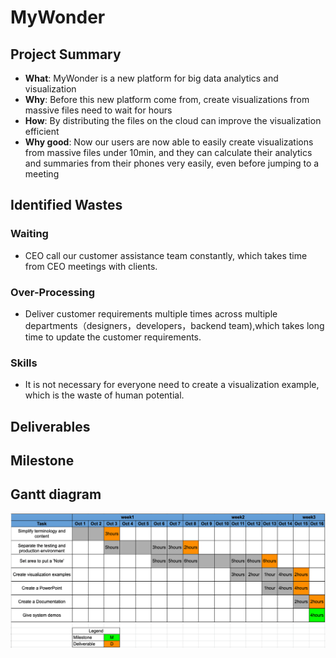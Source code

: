 # MyWonder


## Project Summary
- **What**: MyWonder is a new platform for big data analytics and visualization
- **Why**: Before this new platform come from, create visualizations from massive files need to wait for hours
- **How**: By distributing the files on the cloud can improve the visualization efficient
- **Why good**: Now our users are now able to easily create visualizations from massive files under 10min, and they can calculate their analytics and summaries from their phones very easily, even before jumping to a meeting


## Identified Wastes
### Waiting
- CEO call our customer assistance team constantly, which takes time from CEO meetings with clients.
### Over-Processing
- Deliver customer requirements multiple times across multiple departments（designers，developers，backend team),which takes long time to update the customer requirements.
### Skills 
- It is not necessary for everyone need to create a visualization example, which is the waste of human potential.


## Deliverables

## Milestone

## Gantt diagram
![image](https://github.com/jieqiong-pang/DSCI560-HW3/blob/gh-pages/Gantt-Chart.png)


